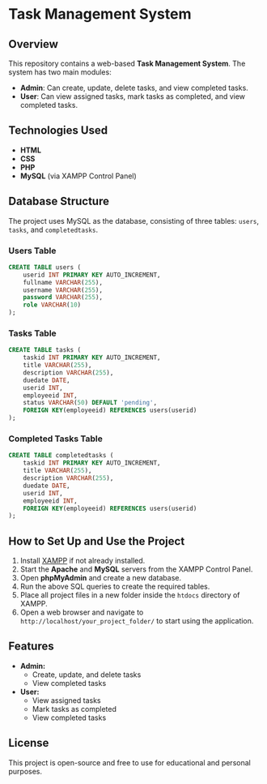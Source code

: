 # Task Management System

## Overview
This repository contains a web-based **Task Management System**. The system has two main modules:
- **Admin**: Can create, update, delete tasks, and view completed tasks.
- **User**: Can view assigned tasks, mark tasks as completed, and view completed tasks.

## Technologies Used
- **HTML**
- **CSS**
- **PHP**
- **MySQL** (via XAMPP Control Panel)

## Database Structure
The project uses MySQL as the database, consisting of three tables: `users`, `tasks`, and `completedtasks`.

### Users Table
```sql
CREATE TABLE users (
    userid INT PRIMARY KEY AUTO_INCREMENT,
    fullname VARCHAR(255),
    username VARCHAR(255),
    password VARCHAR(255),
    role VARCHAR(10)
);
```

### Tasks Table
```sql
CREATE TABLE tasks (
    taskid INT PRIMARY KEY AUTO_INCREMENT,
    title VARCHAR(255),
    description VARCHAR(255),
    duedate DATE,
    userid INT,
    employeeid INT,
    status VARCHAR(50) DEFAULT 'pending',
    FOREIGN KEY(employeeid) REFERENCES users(userid)
);
```

### Completed Tasks Table
```sql
CREATE TABLE completedtasks (
    taskid INT PRIMARY KEY AUTO_INCREMENT,
    title VARCHAR(255),
    description VARCHAR(255),
    duedate DATE,
    userid INT,
    employeeid INT,
    FOREIGN KEY(employeeid) REFERENCES users(userid)
);
```

## How to Set Up and Use the Project
1. Install [XAMPP](https://www.apachefriends.org/index.html) if not already installed.
2. Start the **Apache** and **MySQL** servers from the XAMPP Control Panel.
3. Open **phpMyAdmin** and create a new database.
4. Run the above SQL queries to create the required tables.
5. Place all project files in a new folder inside the `htdocs` directory of XAMPP.
6. Open a web browser and navigate to `http://localhost/your_project_folder/` to start using the application.

## Features
- **Admin:**
  - Create, update, and delete tasks
  - View completed tasks
- **User:**
  - View assigned tasks
  - Mark tasks as completed
  - View completed tasks

## License
This project is open-source and free to use for educational and personal purposes.

